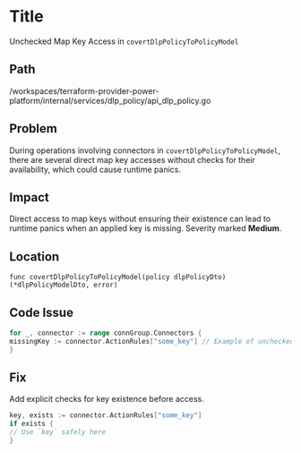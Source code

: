 # Title

Unchecked Map Key Access in `covertDlpPolicyToPolicyModel`

## Path

/workspaces/terraform-provider-power-platform/internal/services/dlp_policy/api_dlp_policy.go

## Problem

During operations involving connectors in `covertDlpPolicyToPolicyModel`, there are several direct map key accesses without checks for their availability, which could cause runtime panics.

## Impact

Direct access to map keys without ensuring their existence can lead to runtime panics when an applied key is missing. Severity marked **Medium**.

## Location

`func covertDlpPolicyToPolicyModel(policy dlpPolicyDto) (*dlpPolicyModelDto, error)`

## Code Issue

```go
for _, connector := range connGroup.Connectors {
missingKey := connector.ActionRules["some_key"] // Example of unchecked access
}
```

## Fix

Add explicit checks for key existence before access.

```go
key, exists := connector.ActionRules["some_key"]
if exists {
// Use `key` safely here
}
```
